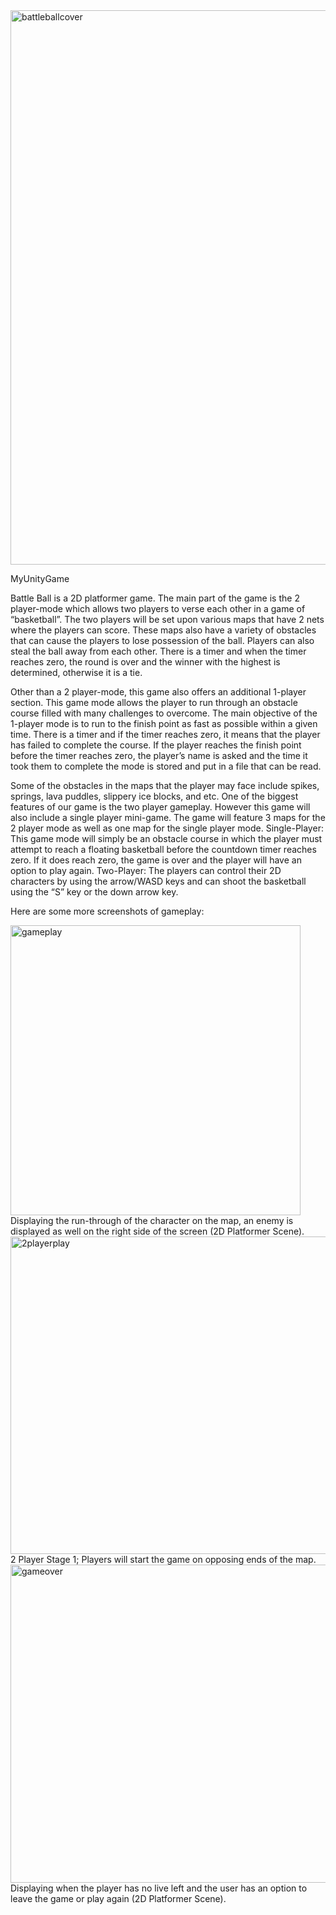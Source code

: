 <img width="887" alt="battleballcover" src="https://user-images.githubusercontent.com/38928307/50733398-e8161180-115a-11e9-8d5c-b99567607992.png">

MyUnityGame

Battle Ball is a 2D platformer game. The main part of the game is the 2 player-mode which allows two players to verse each other in a game of “basketball”. The two players will be set upon various maps that have 2 nets where the players can score. These maps also have a variety of obstacles that can cause the players to lose possession of the ball. Players can also steal the ball away from each other. There is a timer and when the timer reaches zero, the round is over and the winner with the highest is determined, otherwise it is a tie.

Other than a 2 player-mode, this game also offers an additional  1-player section. This game mode allows the player to run through an obstacle course filled with many challenges to overcome. The main objective of the 1-player mode is to run to the finish point as fast as possible within a given time. There is a timer and if the timer reaches zero, it means that the player has failed to complete the course. If the player reaches the finish point before the timer reaches zero, the player’s name is asked and the time it took them to complete the mode is stored and put in a file that can be read.

Some of the obstacles in the maps that the player may face include spikes, springs, lava puddles, slippery ice blocks, and etc. One of the biggest features of our game is the two player gameplay. However this game will also include a single player mini-game. The game will feature 3 maps for the 2 player mode as well as one map for the single player mode. Single-Player: This game mode will simply be an obstacle course in which the player must attempt to reach a floating basketball before the countdown timer reaches zero. If it does reach zero, the game is over and the player will have an option to play again. Two-Player: The players can control their 2D characters by using the arrow/WASD keys and can shoot the basketball using the “S” key or the down arrow key.

Here are some more screenshots of gameplay:

<img width="464" alt="gameplay" src="https://user-images.githubusercontent.com/38928307/50733450-93bf6180-115b-11e9-918e-c419fcda6141.png">
Displaying the run-through of the character on the map, an enemy is displayed as well on the right side of the screen (2D Platformer Scene).

<img width="508" alt="2playerplay" src="https://user-images.githubusercontent.com/38928307/50733451-9457f800-115b-11e9-8a34-9bda849c4c7e.png">
2 Player Stage 1; Players will start the game on opposing ends of the map.

<img width="509" alt="gameover" src="https://user-images.githubusercontent.com/38928307/50733448-928e3480-115b-11e9-915c-38dee52ffd2a.png">
Displaying when the player has no live left and the user has an option to leave the game or play again (2D Platformer Scene).
